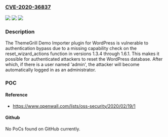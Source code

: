 ### [CVE-2020-36837](https://cve.mitre.org/cgi-bin/cvename.cgi?name=CVE-2020-36837)
![](https://img.shields.io/static/v1?label=Product&message=ThemeGrill%20Demo%20Importer&color=blue)
![](https://img.shields.io/static/v1?label=Version&message=1.3.4%3C%3D%201.6.1%20&color=brighgreen)
![](https://img.shields.io/static/v1?label=Vulnerability&message=CWE-862%20Missing%20Authorization&color=brighgreen)

### Description

The ThemeGrill Demo Importer plugin for WordPress is vulnerable to authentication bypass due to a missing capability check on the reset_wizard_actions function in versions 1.3.4 through 1.6.1. This makes it possible for authenticated attackers to reset the WordPress database. After which, if there is a user named 'admin', the attacker will become automatically logged in as an administrator.

### POC

#### Reference
- https://www.openwall.com/lists/oss-security/2020/02/19/1

#### Github
No PoCs found on GitHub currently.

